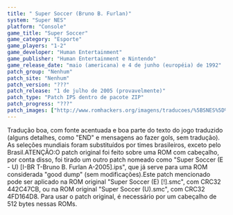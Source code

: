 ```yaml
---
title: " Super Soccer (Bruno B. Furlan)"
system: "Super NES"
platform: "Console"
game_title: "Super Soccer"
game_category: "Esporte"
game_players: "1-2"
game_developer: "Human Entertainment"
game_publisher: "Human Entertainment e Nintendo"
game_release_date: "maio (americana) e 4 de junho (européia) de 1992"
patch_group: "Nenhum"
patch_site: "Nenhum"
patch_version: "???"
patch_release: "1 de julho de 2005 (provavelmente)"
patch_type: "Patch IPS dentro de pacote ZIP"
patch_progress: "???"
patch_images: ["http://www.romhackers.org/imagens/traducoes/%5BSNES%5D%20Super%20Soccer%20-%20Bruno%20B.%20Furlan%20-%201.png","http://www.romhackers.org/imagens/traducoes/%5BSNES%5D%20Super%20Soccer%20-%20Bruno%20B.%20Furlan%20-%202.png","http://www.romhackers.org/imagens/traducoes/%5BSNES%5D%20Super%20Soccer%20-%20Bruno%20B.%20Furlan%20-%203.png"]
---
```

Tradução boa, com fonte acentuada e boa parte do texto do jogo traduzido (alguns detalhes, como "END" e mensagens ao fazer gols, sem tradução). As seleções mundiais foram substituídos por times brasileiros, exceto pelo Brasil.ATENÇÃO:O patch original foi feito sobre uma ROM com cabeçalho, por conta disso, foi tirado um outro patch nomeado como "Super Soccer (E - U) [I-BR T-Bruno B. Furlan A-2005].ips", que já serve para uma ROM considerada "good dump" (sem modificações).Este patch mencionado pode ser aplicado na ROM original "Super Soccer (E) [!].smc", com CRC32 442C47CB, ou na ROM original "Super Soccer (U).smc", com CRC32 4FD164D8. Para usar o patch original, é necessário por um cabeçalho de 512 bytes nessas ROMs.